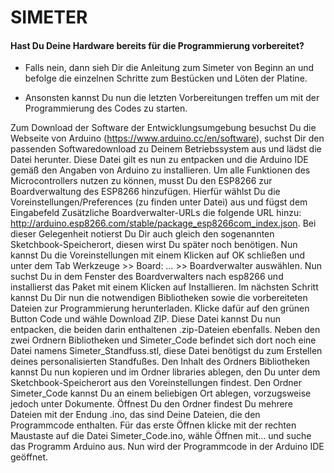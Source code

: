 # SIMETER

#### Hast Du Deine Hardware bereits für die Programmierung vorbereitet?

 - Falls nein, dann sieh Dir die Anleitung zum Simeter von Beginn an und befolge die einzelnen Schritte zum Bestücken und Löten der Platine.

- Ansonsten kannst Du nun die letzten Vorbereitungen treffen um mit der Programmierung des Codes zu starten.

Zum Download der Software der Entwicklungsumgebung besuchst Du die Webseite von Arduino (https://www.arduino.cc/en/software), suchst Dir den passenden Softwaredownload zu Deinem Betriebssystem aus und lädst die Datei herunter. Diese Datei gilt es nun zu entpacken und die Arduino IDE gemäß den Angaben von Arduino zu installieren.
Um alle Funktionen des Microcontrollers nutzen zu können, musst Du den ESP8266 zur Boardverwaltung des ESP8266 hinzufügen. Hierfür wählst Du die Voreinstellungen/Preferences (zu finden unter Datei) aus und fügst dem Eingabefeld Zusätzliche Boardverwalter-URLs die folgende URL hinzu:  http://arduino.esp8266.com/stable/package_esp8266com_index.json. Bei dieser Gelegenheit notierst Du Dir auch gleich den sogenannten Sketchbook-Speicherort, diesen wirst Du später noch benötigen. Nun kannst Du die Voreinstellungen mit einem Klicken auf OK schließen und unter dem Tab Werkzeuge >> Board: … >> Boardverwalter auswählen. Nun suchst Du in dem Fenster des Boardverwalters nach esp8266 und installierst das Paket mit einem Klicken auf Installieren.
Im nächsten Schritt kannst Du Dir nun die notwendigen Bibliotheken sowie die vorbereiteten Dateien zur Programmierung herunterladen. Klicke dafür auf den grünen Button Code und wähle Download ZIP. Diese Datei kannst Du nun entpacken, die beiden darin enthaltenen .zip-Dateien ebenfalls. Neben den zwei Ordnern Bibliotheken und Simeter_Code befindet sich dort noch eine Datei namens Simeter_Standfuss.stl, diese Datei benötigst du zum Erstellen deines personalisierten Standfußes. Den Inhalt des Ordners Bibliotheken kannst Du nun kopieren und im Ordner libraries ablegen, den Du unter dem Sketchbook-Speicherort aus den Voreinstellungen findest. Den Ordner Simeter_Code kannst Du an einem beliebigen Ort ablegen, vorzugsweise jedoch unter Dokumente. Öffnest Du den Ordner findest Du mehrere Dateien mit der Endung .ino, das sind Deine Dateien, die den Programmcode enthalten. Für das erste Öffnen klicke mit der rechten Maustaste auf die Datei Simeter_Code.ino, wähle Öffnen mit... und suche das Programm Arduino aus. Nun wird der Programmcode in der Arduino IDE geöffnet.
